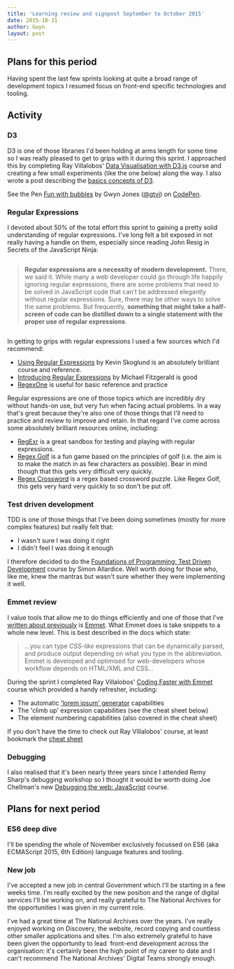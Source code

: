 ```yaml
---
title: 'Learning review and signpost September to October 2015'
date: 2015-10-31
author: Gwyn
layout: post
---
```

## Plans for this period

Having spent the last few sprints looking at quite a broad range of development topics I resumed focus on front-end specific technologies and tooling.

## Activity

### D3

D3 is one of those libraries I'd been holding at arms length for some time so I was really pleased to get to grips with it during this sprint. I approached this by completing Ray Villalobos' [Data Visualisation with D3.js](http://www.lynda.com/D3js-tutorials/Data-Visualization-D3js/162449-2.html) course and creating a few small experiments (like the one below) along the way. I also wrote a post describing the [basics concepts of D3](https://52.27.200.123/basic-concepts-in-d3-js/).

<p class="codepen" data-height="268" data-theme-id="0" data-slug-hash="QjjVwO" data-default-tab="result" data-user="gtvj">
  See the Pen <a href="http://codepen.io/gtvj/pen/QjjVwO/">Fun with bubbles</a> by Gwyn Jones (<a href="http://codepen.io/gtvj">@gtvj</a>) on <a href="http://codepen.io">CodePen</a>.
</p>



### Regular Expressions

I devoted about 50% of the total effort this sprint to gaining a pretty solid understanding of regular expressions. I've long felt a bit exposed in not really having a handle on them, especially since reading John Resig in Secrets of the JavaScript Ninja:

<div class="page" title="Page 174">
  <div class="layoutArea">
    <div class="column">
      <blockquote>
        <p>
          <strong>Regular expressions are a necessity of modern development.</strong> There, we said it. While many a web developer could go through life happily ignoring regular expressions, there are some problems that need to be solved in JavaScript code that can’t be addressed elegantly without regular expressions. Sure, there may be other ways to solve the same problems. But frequently, <strong>something that might take a half-screen of code can be distilled down to a single statement with the proper use of regular expressions</strong>.
        </p>
      </blockquote>
    </div>
  </div>
</div>

In getting to grips with regular expressions I used a few sources which I'd recommend:

  * [Using Regular Expressions](http://www.lynda.com/Regular-Expressions-tutorials/Using-Regular-Expressions/85870-2.html) by Kevin Skoglund is an absolutely brilliant course and reference.
  * [Introducing Regular Expressions](https://www.safaribooksonline.com/library/view/introducing-regular-expressions/9781449338879/) by Michael Fitzgerald is good
  * [RegexOne](http://regexone.com) is useful for basic reference and practice

Regular expressions are one of those topics which are incredibly dry without hands-on use, but very fun when facing actual problems. In a way that's great because they're also one of those things that I'll need to practice and review to improve and retain. In that regard I've come across some absolutely brilliant resources online, including:

  * [RegExr](http://www.regexr.com) is a great sandbox for testing and playing with regular expressions.
  * [Regex Golf](https://regex.alf.nu) is a fun game based on the principles of golf (i.e. the aim is to make the match in as few characters as possible). Bear in mind though that this gets very difficult very quickly.
  * [Regex Crossword](https://regexcrossword.com) is a regex based crossword puzzle. Like Regex Golf, this gets very hard very quickly to so don't be put off.

### Test driven development

TDD is one of those things that I've been doing sometimes (mostly for more complex features) but really felt that:

  * I wasn't sure I was doing it right
  * I didn't feel I was doing it enough

I therefore decided to do the [Foundations of Programming: Test Driven Development](http://www.lynda.com/Developer-Programming-Foundations-tutorials/Foundations-Programming-Test-Driven-Development/124398-2.html) course by Simon Allardice. Well worth doing for those who, like me, knew the mantras but wasn't sure whether they were implementing it well.

### Emmet review

I value tools that allow me to do things efficiently and one of those that I've [written about previously](http://15v.co/my-favourite-features-of-webstorm/) is [Emmet](http://www.emmet.io). What Emmet does is take snippets to a whole new level. This is best described in the docs which state:

> &#8230;you can type _CSS-like_ expressions that can be dynamically parsed, and produce output depending on what you type in the abbreviation. Emmet is developed and optimised for web-developers whose workflow depends on HTML/XML and CSS&#8230;

During the sprint I completed Ray Villalobos' [Coding Faster with Emmet](http://www.lynda.com/Emmet-tutorials/Coding-Faster-Emmet/133353-2.html) course which provided a handy refresher, including:

  * The automatic ['lorem ipsum' generator](http://docs.emmet.io/abbreviations/lorem-ipsum/) capabilities
  * The 'climb up' expression capabilities (see the cheat sheet below)
  * The element numbering capabilities (also covered in the cheat sheet)

If you don't have the time to check out Ray Villalobos' course, at least bookmark the [cheat sheet](http://docs.emmet.io/cheat-sheet/)

### Debugging

I also realised that it's been nearly three years since I attended Remy Sharp's debugging workshop so I thought it would be worth doing Joe Chellman's new [Debugging the web: JavaScript](http://www.lynda.com/JavaScript-tutorials/Debugging-Web-JavaScript/383908-2.html) course.

## Plans for next period

### ES6 deep dive

I'll be spending the whole of November exclusively focussed on ES6 (aka ECMAScript 2015, 6th Edition) language features and tooling.

### New job

I've accepted a new job in central Government which I'll be starting in a few weeks time. I'm really excited by the new position and the range of digital services I'll be working on, and really grateful to The National Archives for the opportunities I was given in my current role.

I've had a great time at The National Archives over the years. I've really enjoyed working on Discovery, the website, record copying and countless other smaller applications and sites. I'm also extremely grateful to have been given the opportunity to lead  front-end development across the organisation: it's certainly been the high point of my career to date and I can't recommend The National Archives' Digital Teams strongly enough.